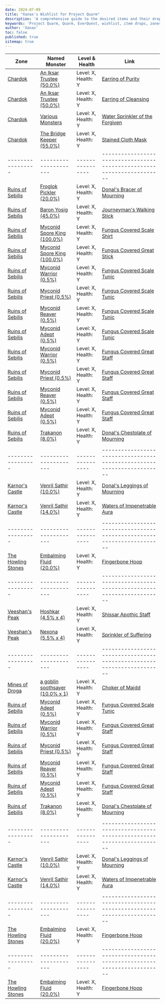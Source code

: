 ```yaml
---
date: 2024-07-09
title: "Xanax's Wishlist for Project Quarm"
description: 'A comprehensive guide to the desired items and their drop locations in Project Quarm, including zones, named monsters, and drop rates.'
keywords: 'Project Quarm, Quarm, EverQuest, wishlist, item drops, zones, named monsters'
author: 'Xanax'
toc: false
published: true
sitemap: true
---
```

| Zone            | Named Monster       | Level & Health | Link                                                                 |
|-----------------|---------------------|----------------|----------------------------------------------------------------------|
| [Chardok](https://www.pqdi.cc/item/5814) | [An Iksar Trustee (50.0%)](https://www.pqdi.cc/item/5814) | Level: X, Health: Y | [Earring of Purity](https://www.pqdi.cc/item/5814) |
| [Chardok](https://www.pqdi.cc/item/5815) | [An Iksar Trustee (50.0%)](https://www.pqdi.cc/item/5815) | Level: X, Health: Y | [Earring of Cleansing](https://www.pqdi.cc/item/5815) |
| [Chardok](https://www.pqdi.cc/item/6684) | [Various Monsters](https://www.pqdi.cc/item/6684) | Level: X, Health: Y | [Water Sprinkler of the Forgiven](https://www.pqdi.cc/item/6684) |
| [Chardok](https://www.pqdi.cc/item/5712) | [The Bridge Keeper (55.0%)](https://www.pqdi.cc/item/5712) | Level: X, Health: Y | [Stained Cloth Mask](https://www.pqdi.cc/item/5712) |
|-----------------|---------------------|----------------|----------------------------------------------------------------------|
| [Ruins of Sebilis](https://www.pqdi.cc/item/4567) | [Froglok Pickler (20.0%)](https://www.pqdi.cc/item/4567) | Level: X, Health: Y | [Donal's Bracer of Mourning](https://www.pqdi.cc/item/4567) |
| [Ruins of Sebilis](https://www.pqdi.cc/item/6618) | [Baron Yosig (45.0%)](https://www.pqdi.cc/item/6618) | Level: X, Health: Y | [Journeyman's Walking Stick](https://www.pqdi.cc/item/6618) |
| [Ruins of Sebilis](https://www.pqdi.cc/item/2735) | [Myconid Spore King (100.0%)](https://www.pqdi.cc/item/2735) | Level: X, Health: Y | [Fungus Covered Scale Shirt](https://www.pqdi.cc/item/2735) |
| [Ruins of Sebilis](https://www.pqdi.cc/item/10895) | [Myconid Spore King (100.0%)](https://www.pqdi.cc/item/10895) | Level: X, Health: Y | [Fungus Covered Great Stick](https://www.pqdi.cc/item/10895) |
| [Ruins of Sebilis](https://www.pqdi.cc/item/2880) | [Myconid Warrior (0.5%)](https://www.pqdi.cc/item/2880) | Level: X, Health: Y | [Fungus Covered Scale Tunic](https://www.pqdi.cc/item/2880) |
| [Ruins of Sebilis](https://www.pqdi.cc/item/2880) | [Myconid Priest (0.5%)](https://www.pqdi.cc/item/2880) | Level: X, Health: Y | [Fungus Covered Scale Tunic](https://www.pqdi.cc/item/2880) |
| [Ruins of Sebilis](https://www.pqdi.cc/item/2880) | [Myconid Reaver (0.5%)](https://www.pqdi.cc/item/2880) | Level: X, Health: Y | [Fungus Covered Scale Tunic](https://www.pqdi.cc/item/2880) |
| [Ruins of Sebilis](https://www.pqdi.cc/item/2880) | [Myconid Adept (0.5%)](https://www.pqdi.cc/item/2880) | Level: X, Health: Y | [Fungus Covered Scale Tunic](https://www.pqdi.cc/item/2880) |
| [Ruins of Sebilis](https://www.pqdi.cc/item/2882) | [Myconid Warrior (0.5%)](https://www.pqdi.cc/item/2882) | Level: X, Health: Y | [Fungus Covered Great Staff](https://www.pqdi.cc/item/2882) |
| [Ruins of Sebilis](https://www.pqdi.cc/item/2882) | [Myconid Priest (0.5%)](https://www.pqdi.cc/item/2882) | Level: X, Health: Y | [Fungus Covered Great Staff](https://www.pqdi.cc/item/2882) |
| [Ruins of Sebilis](https://www.pqdi.cc/item/2882) | [Myconid Reaver (0.5%)](https://www.pqdi.cc/item/2882) | Level: X, Health: Y | [Fungus Covered Great Staff](https://www.pqdi.cc/item/2882) |
| [Ruins of Sebilis](https://www.pqdi.cc/item/2882) | [Myconid Adept (0.5%)](https://www.pqdi.cc/item/2882) | Level: X, Health: Y | [Fungus Covered Great Staff](https://www.pqdi.cc/item/2882) |
| [Ruins of Sebilis](https://www.pqdi.cc/item/4565) | [Trakanon (8.0%)](https://www.pqdi.cc/item/4565) | Level: X, Health: Y | [Donal's Chestplate of Mourning](https://www.pqdi.cc/item/4565) |
|-----------------|---------------------|----------------|----------------------------------------------------------------------|
| [Karnor's Castle](https://www.pqdi.cc/item/4569) | [Venril Sathir (10.0%)](https://www.pqdi.cc/item/4569) | Level: X, Health: Y | [Donal's Leggings of Mourning](https://www.pqdi.cc/item/4569) |
| [Karnor's Castle](https://www.pqdi.cc/item/6678) | [Venril Sathir (14.0%)](https://www.pqdi.cc/item/6678) | Level: X, Health: Y | [Waters of Impenetrable Aura](https://www.pqdi.cc/item/6678) |
|-----------------|---------------------|----------------|----------------------------------------------------------------------|
| [The Howling Stones](https://www.pqdi.cc/item/14751) | [Embalming Fluid (20.0%)](https://www.pqdi.cc/item/14751) | Level: X, Health: Y | [Fingerbone Hoop](https://www.pqdi.cc/item/14751) |
|-----------------|---------------------|----------------|----------------------------------------------------------------------|
| [Veeshan's Peak](https://www.pqdi.cc/item/10892) | [Hoshkar (4.5% x 4)](https://www.pqdi.cc/item/10892) | Level: X, Health: Y | [Shissar Apothic Staff](https://www.pqdi.cc/item/10892) |
| [Veeshan's Peak](https://www.pqdi.cc/item/24621) | [Nexona (5.5% x 4)](https://www.pqdi.cc/item/24621) | Level: X, Health: Y | [Sprinkler of Suffering](https://www.pqdi.cc/item/24621) |
|-----------------|---------------------|----------------|----------------------------------------------------------------------|
| [Mines of Droga](https://www.pqdi.cc/item/14735) | [a goblin soothsayer (10.0% x 1)](https://www.pqdi.cc/item/14735) | Level: X, Health: Y | [Choker of Majdd](https://www.pqdi.cc/item/14735) |
| [Ruins of Sebilis](https://www.pqdi.cc/item/2880) | [Myconid Adept (0.5%)](https://www.pqdi.cc/item/2880) | Level: X, Health: Y | [Fungus Covered Scale Tunic](https://www.pqdi.cc/item/2880) |
| [Ruins of Sebilis](https://www.pqdi.cc/item/2882) | [Myconid Warrior (0.5%)](https://www.pqdi.cc/item/2882) | Level: X, Health: Y | [Fungus Covered Great Staff](https://www.pqdi.cc/item/2882) |
| [Ruins of Sebilis](https://www.pqdi.cc/item/2882) | [Myconid Priest (0.5%)](https://www.pqdi.cc/item/2882) | Level: X, Health: Y | [Fungus Covered Great Staff](https://www.pqdi.cc/item/2882) |
| [Ruins of Sebilis](https://www.pqdi.cc/item/2882) | [Myconid Reaver (0.5%)](https://www.pqdi.cc/item/2882) | Level: X, Health: Y | [Fungus Covered Great Staff](https://www.pqdi.cc/item/2882) |
| [Ruins of Sebilis](https://www.pqdi.cc/item/2882) | [Myconid Adept (0.5%)](https://www.pqdi.cc/item/2882) | Level: X, Health: Y | [Fungus Covered Great Staff](https://www.pqdi.cc/item/2882) |
| [Ruins of Sebilis](https://www.pqdi.cc/item/4565) | [Trakanon (8.0%)](https://www.pqdi.cc/item/4565) | Level: X, Health: Y | [Donal's Chestplate of Mourning](https://www.pqdi.cc/item/4565) |
|-----------------|---------------------|----------------|----------------------------------------------------------------------|
| [Karnor's Castle](https://www.pqdi.cc/item/4569) | [Venril Sathir (10.0%)](https://www.pqdi.cc/item/4569) | Level: X, Health: Y | [Donal's Leggings of Mourning](https://www.pqdi.cc/item/4569) |
| [Karnor's Castle](https://www.pqdi.cc/item/6678) | [Venril Sathir (14.0%)](https://www.pqdi.cc/item/6678) | Level: X, Health: Y | [Waters of Impenetrable Aura](https://www.pqdi.cc/item/6678) |
|-----------------|---------------------|----------------|----------------------------------------------------------------------|
| [The Howling Stones](https://www.pqdi.cc/item/14751) | [Embalming Fluid (20.0%)](https://www.pqdi.cc/item/14751) | Level: X, Health: Y | [Fingerbone Hoop](https://www.pqdi.cc/item/14751) |
|-----------------|---------------------|----------------|----------------------------------------------------------------------|
| [The Howling Stones](https://www.pqdi.cc/item/14751) | [Embalming Fluid (20.0%)](https://www.pqdi.cc/item/14751) | Level: X, Health: Y | [Fingerbone Hoop](https://www.pqdi.cc/item/14751) |